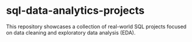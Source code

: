 # sql-data-analytics-projects
This repository showcases a collection of real-world SQL projects focused on data cleaning and exploratory data analysis (EDA).
